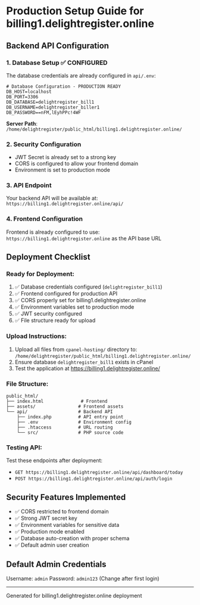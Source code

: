 # Production Setup Guide for billing1.delightregister.online

## Backend API Configuration

### 1. Database Setup ✅ CONFIGURED
The database credentials are already configured in `api/.env`:

```env
# Database Configuration - PRODUCTION READY
DB_HOST=localhost
DB_PORT=3306
DB_DATABASE=delightregister_bill1
DB_USERNAME=delightregister_biller1
DB_PASSWORD==nFM,lEyhPPc!4WF
```

**Server Path**: `/home/delightregister/public_html/billing1.delightregister.online/`

### 2. Security Configuration
- JWT Secret is already set to a strong key
- CORS is configured to allow your frontend domain
- Environment is set to production mode

### 3. API Endpoint
Your backend API will be available at:
`https://billing1.delightregister.online/api/`

### 4. Frontend Configuration
Frontend is already configured to use:
`https://billing1.delightregister.online` as the API base URL

## Deployment Checklist

### Ready for Deployment:
1. ✅ Database credentials configured (`delightregister_bill1`)
2. ✅ Frontend configured for production API
3. ✅ CORS properly set for billing1.delightregister.online
4. ✅ Environment variables set to production mode
5. ✅ JWT security configured
6. ✅ File structure ready for upload

### Upload Instructions:
1. Upload all files from `cpanel-hosting/` directory to:
   `/home/delightregister/public_html/billing1.delightregister.online/`
2. Ensure database `delightregister_bill1` exists in cPanel
3. Test the application at https://billing1.delightregister.online/

### File Structure:
```
public_html/
├── index.html              # Frontend
├── assets/                # Frontend assets
└── api/                   # Backend API
    ├── index.php          # API entry point
    ├── .env               # Environment config
    ├── .htaccess          # URL routing
    └── src/               # PHP source code
```

### Testing API:
Test these endpoints after deployment:
- `GET https://billing1.delightregister.online/api/dashboard/today`
- `POST https://billing1.delightregister.online/api/auth/login`

## Security Features Implemented
- ✅ CORS restricted to frontend domain
- ✅ Strong JWT secret key
- ✅ Environment variables for sensitive data
- ✅ Production mode enabled
- ✅ Database auto-creation with proper schema
- ✅ Default admin user creation

## Default Admin Credentials
Username: `admin`
Password: `admin123` (Change after first login)

---
Generated for billing1.delightregister.online deployment